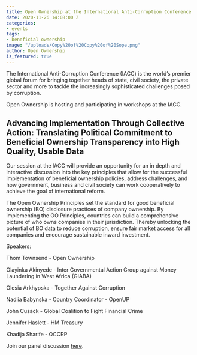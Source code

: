 ```yaml
---
title: Open Ownership at the International Anti-Corruption Conference
date: 2020-11-26 14:08:00 Z
categories:
- events
tags:
- beneficial ownership
image: "/uploads/Copy%20of%20Copy%20of%20Sope.png"
author: Open Ownership
is_featured: true
---
```


The International Anti-Corruption Conference (IACC) is the world’s premier global forum for bringing together heads of state, civil society, the private sector and more to tackle the increasingly sophisticated challenges posed by corruption.

Open Ownership is hosting and participating in workshops at the IACC. 

## Advancing Implementation Through Collective Action: Translating Political Commitment to Beneficial Ownership Transparency into High Quality, Usable Data

Our session at the IACC will provide an opportunity for an in depth and interactive discussion into the key principles that allow for the successful implementation of beneficial ownership policies, address challenges, and how government, business and civil society can work cooperatively to achieve the goal of international reform. 

The Open Ownership Principles set the standard for good beneficial ownership (BO) disclosure practices of company ownership. By implementing the OO Principles, countries can build a comprehensive picture of who owns companies in their jurisdiction. Thereby unlocking the potential of BO data to reduce corruption, ensure fair market access for all companies and encourage sustainable inward investment. 

Speakers:

Thom Townsend - Open Ownership

Olayinka Akinyede - Inter Governmental Action Group against Money Laundering in West Africa (GIABA) 

Olesia Arkhypska -  Together Against Corruption

Nadiia Babynska - Country Coordinator - OpenUP 

John Cusack - Global Coalition to Fight Financial Crime

Jennifer Haslett - HM Treasury

Khadija Sharife - OCCRP

Join our panel discussion [here](https://19thiacc.pathable.co/meetings/virtual/rfQFbNpe2g6MqhK4E). 


